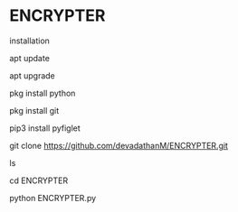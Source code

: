 # ENCRYPTER

installation

apt update 

apt upgrade

pkg install python

pkg install git

pip3 install pyfiglet

git clone https://github.com/devadathanM/ENCRYPTER.git 

ls 

cd ENCRYPTER

python ENCRYPTER.py
